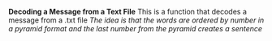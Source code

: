**Decoding a Message from a Text File**
This is a function that decodes a message from a .txt file
_The idea is that the words are ordered by number in a pyramid format and the last number from the pyramid creates a sentence_
